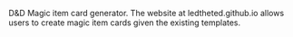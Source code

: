 D&D Magic item card generator. The website at ledtheted.github.io allows users to create magic item cards given the existing templates.
